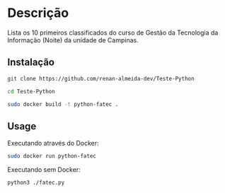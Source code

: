 # Descrição

Lista os 10 primeiros classificados do curso de Gestão da Tecnologia da Informação (Noite) da unidade de Campinas.

## Instalação


```bash
git clone https://github.com/renan-almeida-dev/Teste-Python

cd Teste-Python

sudo docker build -t python-fatec .

```

## Usage

Executando através do Docker:
```bash
sudo docker run python-fatec

```


Executando sem Docker:
```bash
python3 ./fatec.py

```
